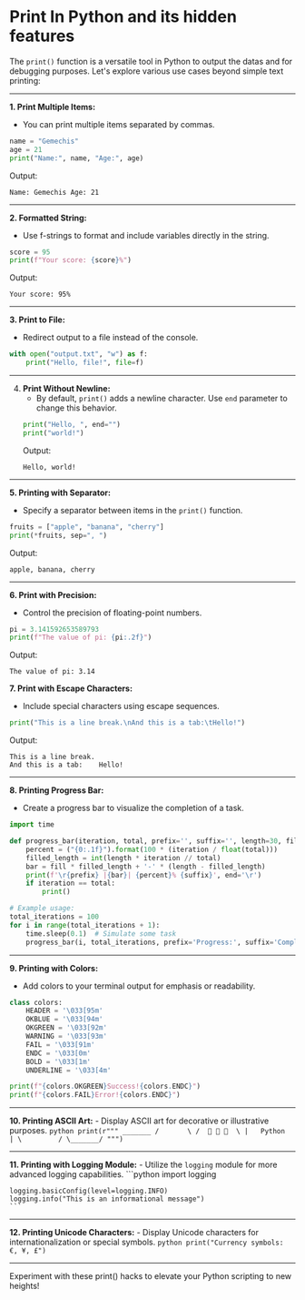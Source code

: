 # Print In Python and its hidden features

The `print()` function is a versatile tool in Python to output the datas and for debugging purposes. Let's explore various use cases beyond simple text printing:

---

**1. Print Multiple Items:**
   - You can print multiple items separated by commas.
   ```python
   name = "Gemechis"
   age = 21
   print("Name:", name, "Age:", age)
   ```
   Output:
   ```
   Name: Gemechis Age: 21
   ```

---

**2. Formatted String:**
   - Use f-strings to format and include variables directly in the string.
   ```python
   score = 95
   print(f"Your score: {score}%")
   ```
   Output:
   ```
   Your score: 95%
   ```

---

**3. Print to File:**
   - Redirect output to a file instead of the console.
   ```python
   with open("output.txt", "w") as f:
       print("Hello, file!", file=f)
   ```

---

4. **Print Without Newline:**
   - By default, `print()` adds a newline character. Use `end` parameter to change this behavior.
   ```python
   print("Hello, ", end="")
   print("world!")
   ```
   Output:
   ```
   Hello, world!
   ```

---

**5. Printing with Separator:**
   - Specify a separator between items in the `print()` function.
   ```python
   fruits = ["apple", "banana", "cherry"]
   print(*fruits, sep=", ")
   ```
   Output:
   ```
   apple, banana, cherry
   ```

---

**6. Print with Precision:**
   - Control the precision of floating-point numbers.
   ```python
   pi = 3.141592653589793
   print(f"The value of pi: {pi:.2f}")
   ```
   Output:
   ```
   The value of pi: 3.14
   ```

**7. Print with Escape Characters:**
   - Include special characters using escape sequences.
   ```python
   print("This is a line break.\nAnd this is a tab:\tHello!")
   ```
   Output:
   ```
   This is a line break.
   And this is a tab:    Hello!
   ```

---

**8. Printing Progress Bar:**
   - Create a progress bar to visualize the completion of a task.
   ```python
   import time

   def progress_bar(iteration, total, prefix='', suffix='', length=30, fill='█'):
       percent = ("{0:.1f}").format(100 * (iteration / float(total)))
       filled_length = int(length * iteration // total)
       bar = fill * filled_length + '-' * (length - filled_length)
       print(f'\r{prefix} |{bar}| {percent}% {suffix}', end='\r')
       if iteration == total:
           print()

   # Example usage:
   total_iterations = 100
   for i in range(total_iterations + 1):
       time.sleep(0.1)  # Simulate some task
       progress_bar(i, total_iterations, prefix='Progress:', suffix='Complete', length=50)
   ```

---

**9. Printing with Colors:**
   - Add colors to your terminal output for emphasis or readability.
   ```python
   class colors:
       HEADER = '\033[95m'
       OKBLUE = '\033[94m'
       OKGREEN = '\033[92m'
       WARNING = '\033[93m'
       FAIL = '\033[91m'
       ENDC = '\033[0m'
       BOLD = '\033[1m'
       UNDERLINE = '\033[4m'

   print(f"{colors.OKGREEN}Success!{colors.ENDC}")
   print(f"{colors.FAIL}Error!{colors.ENDC}")
   ```

---

**10. Printing ASCII Art:**
    - Display ASCII art for decorative or illustrative purposes.
    ```python
    print(r"""
         _______
        /       \
       /  🐍 🐍 🐍  \
      |   Python  |
       \         /
        \_______/
    """)
    ```

---

**11. Printing with Logging Module:**
    - Utilize the `logging` module for more advanced logging capabilities.
    ```python
    import logging

    logging.basicConfig(level=logging.INFO)
    logging.info("This is an informational message")
    ```

---

**12. Printing Unicode Characters:**
    - Display Unicode characters for internationalization or special symbols.
    ```python
    print("Currency symbols: €, ¥, £")
    ```

---

Experiment with these print() hacks to elevate your Python scripting to new heights!
